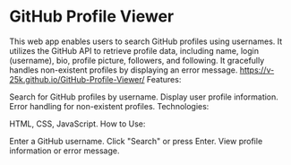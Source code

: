 # GitHub Profile Viewer
 This web app enables users to search GitHub profiles using usernames. It utilizes the GitHub API to retrieve profile data, including name, login (username), bio, profile picture, followers, and following. It gracefully handles non-existent profiles by displaying an error message.
https://v-25k.github.io/GitHub-Profile-Viewer/
Features:

Search for GitHub profiles by username.
Display user profile information.
Error handling for non-existent profiles.
Technologies:

HTML, CSS, JavaScript.
How to Use:

Enter a GitHub username.
Click "Search" or press Enter.
View profile information or error message.
